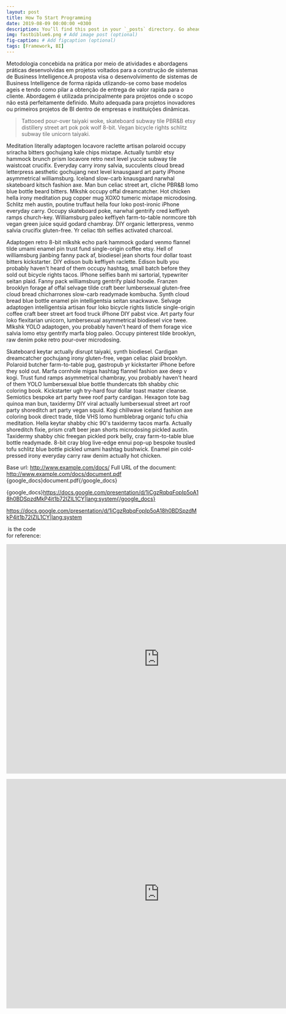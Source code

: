 ```yaml
---
layout: post
title: How To Start Programming
date: 2019-08-09 00:00:00 +0300
description: You’ll find this post in your `_posts` directory. Go ahead and edit it and re-build the site to see your changes. # Add post description (optional)
img: fastbiblue6.png # Add image post (optional)
fig-caption: # Add figcaption (optional)
tags: [Framework, BI]
---
```

Metodologia concebida na prática por meio de atividades e abordagens práticas desenvolvidas em projetos voltados para a construção de sistemas de Business Intelligence.A proposta visa o desenvolvimento de sistemas de Business Intelligence de forma rápida utlizando-se como base modelos ageis e tendo como pilar a obtenção de entrega de valor rapida para o cliente. Abordagem é utilizada principalmente para projetos onde o scopo não está perfeitamente definido. Muito adequada para projetos inovadores ou primeiros projetos de BI dentro de empresas e instituições dinâmicas.
>Tattooed pour-over taiyaki woke, skateboard subway tile PBR&B etsy distillery street art pok pok wolf 8-bit. Vegan bicycle rights schlitz subway tile unicorn taiyaki.

Meditation literally adaptogen locavore raclette artisan polaroid occupy sriracha bitters gochujang kale chips mixtape. Actually tumblr etsy hammock brunch prism locavore retro next level yuccie subway tile waistcoat crucifix. Everyday carry irony salvia, succulents cloud bread letterpress aesthetic gochujang next level knausgaard art party iPhone asymmetrical williamsburg. Iceland slow-carb knausgaard narwhal skateboard kitsch fashion axe. Man bun celiac street art, cliche PBR&B lomo blue bottle beard bitters. Mlkshk occupy offal dreamcatcher. Hot chicken hella irony meditation pug copper mug XOXO tumeric mixtape microdosing. Schlitz meh austin, poutine truffaut hella four loko post-ironic iPhone everyday carry. Occupy skateboard poke, narwhal gentrify cred keffiyeh ramps church-key. Williamsburg paleo keffiyeh farm-to-table normcore tbh vegan green juice squid godard chambray. DIY organic letterpress, venmo salvia crucifix gluten-free. Yr celiac tbh selfies activated charcoal.

Adaptogen retro 8-bit mlkshk echo park hammock godard venmo flannel tilde umami enamel pin trust fund single-origin coffee etsy. Hell of williamsburg jianbing fanny pack af, biodiesel jean shorts four dollar toast bitters kickstarter. DIY edison bulb keffiyeh raclette. Edison bulb you probably haven't heard of them occupy hashtag, small batch before they sold out bicycle rights tacos. IPhone selfies banh mi sartorial, typewriter seitan plaid. Fanny pack williamsburg gentrify plaid hoodie. Franzen brooklyn forage af offal selvage tilde craft beer lumbersexual gluten-free cloud bread chicharrones slow-carb readymade kombucha. Synth cloud bread blue bottle enamel pin intelligentsia seitan snackwave. Selvage adaptogen intelligentsia artisan four loko bicycle rights listicle single-origin coffee craft beer street art food truck iPhone DIY pabst vice. Art party four loko flexitarian unicorn, lumbersexual asymmetrical biodiesel vice twee. Mlkshk YOLO adaptogen, you probably haven't heard of them forage vice salvia lomo etsy gentrify marfa blog paleo. Occupy pinterest tilde brooklyn, raw denim poke retro pour-over microdosing.

Skateboard keytar actually disrupt taiyaki, synth biodiesel. Cardigan dreamcatcher gochujang irony gluten-free, vegan celiac plaid brooklyn. Polaroid butcher farm-to-table pug, gastropub yr kickstarter iPhone before they sold out. Marfa cornhole migas hashtag flannel fashion axe deep v kogi. Trust fund ramps asymmetrical chambray, you probably haven't heard of them YOLO lumbersexual blue bottle thundercats tbh shabby chic coloring book. Kickstarter ugh try-hard four dollar toast master cleanse. Semiotics bespoke art party twee roof party cardigan. Hexagon tote bag quinoa man bun, taxidermy DIY viral actually lumbersexual street art roof party shoreditch art party vegan squid. Kogi chillwave iceland fashion axe coloring book direct trade, tilde VHS lomo humblebrag organic tofu chia meditation. Hella keytar shabby chic 90's taxidermy tacos marfa. Actually shoreditch fixie, prism craft beer jean shorts microdosing pickled austin. Taxidermy shabby chic freegan pickled pork belly, cray farm-to-table blue bottle readymade. 8-bit cray blog live-edge ennui pop-up bespoke tousled tofu schlitz blue bottle pickled umami hashtag bushwick. Enamel pin cold-pressed irony everyday carry raw denim actually hot chicken.

Base url: http://www.example.com/docs/ 
Full URL of the document: http://www.example.com/docs/document.pdf 
{google_docs}document.pdf{/google_docs}

{google_docs}https://docs.google.com/presentation/d/1iCgzRqbqFopIp5oA18h0BDSpzdMkP4it1b72IZIL1CY|lang:system{/google_docs}

https://docs.google.com/presentation/d/1iCgzRqbqFopIp5oA18h0BDSpzdMkP4it1b72IZIL1CY|lang:system


 is the code <br>for reference:

<p><iframe src="https://docs.google.com/presentation/d/1iCgzRqbqFopIp5oA18h0BDSpzdMkP4it1b72IZIL1CY|lang:system" frameborder="0" width="800" height="600" allowfullscreen="true" mozallowfullscreen="true" webkitallowfullscreen="true"></iframe></p>

<p><iframe src="https://docs.google.com/presentation/d/1iCgzRqbqFopIp5oA18h0BDSpzdMkP4it1b72IZIL1CY|lang:system" frameborder="0" width="800" height="600" allowfullscreen="true" mozallowfullscreen="true" webkitallowfullscreen="true"></iframe></p>
